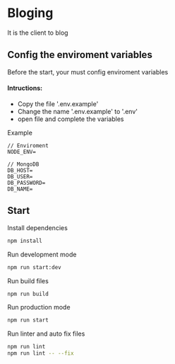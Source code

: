 # Bloging

It is the client to blog

## Config the enviroment variables
Before the start, your must config enviroment variables

#### Intructions:
- Copy the file '.env.example'
- Change the name '.env.example' to '.env'
- open file and complete the variables

Example
```
// Enviroment
NODE_ENV=

// MongoDB
DB_HOST=
DB_USER=
DB_PASSWORD=
DB_NAME=
```

## Start

Install dependencies
```bash
npm install
```

Run development mode
```bash
npm run start:dev
```

Run build files
```bash
npm run build
```

Run production mode
```bash
npm run start
```

Run linter and auto fix files
```bash
npm run lint
npm run lint -- --fix
```
